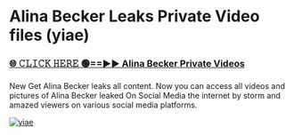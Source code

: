 # Alina Becker Leaks Private Video files (yiae)

<h3><a href="https://mediafirerr.pages.dev?q=Alina+Becker&ref=R42" rel="nofollow">🌐 𝙲𝙻𝙸𝙲𝙺 𝙷𝙴𝚁𝙴 🟢==►► Alina Becker Private Videos</a></h3>

New Get Alina Becker leaks all content. Now you can access all videos and pictures of Alina Becker leaked On Social Media the internet by storm and amazed viewers on various social media platforms.

[![yiae](https://github.com/user-attachments/assets/26341bd8-4b91-4a20-822e-3fd5d525dd40)](https://mediafirerr.pages.dev?q=Alina+Becker&ref=R42)


